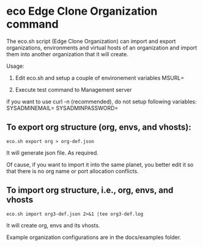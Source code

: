 # eco Edge Clone Organization command


The eco.sh script (Edge Clone Organization) can import and export organizations, environments and virtual hosts of an organization and import them into another organization that it will create.


Usage: 
  1. Edit eco.sh and setup a couple of environement variables
       MSURL=

  2. Execute test command to Management server

  if you want to use curl -n (recommended), do not setup following variables:
       SYSADMINEMAIL=
       SYSADMINPASSWORD=

## To export org structure (org, envs, and vhosts): 
  
    eco.sh export org > org-def.json

It will generate json file. As required. 

Of cause, if you want to import it into the same planet, you better edit it so that there is no org name or port allocation conflicts.


##  To import org structure, i.e., org, envs, and vhosts

    eco.sh import org3-def.json 2>&1 |tee org3-def.log

It will create org, envs and its vhosts.


Example organization configurations are in the docs/examples folder.
